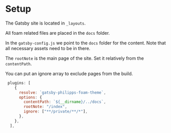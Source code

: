 # Setup

The Gatsby site is located in `_layouts`.

All foam related files are placed in the `docs` folder.

In the `gatsby-config.js` we point to the `docs` folder for the content. Note that all necessary assets need to be in there.

The `rootNote` is the main page of the site. Set it relatively from the `contentPath`.

You can put an ignore array to exclude pages from the build.

```js
 plugins: [
    {
      resolve: `gatsby-philipps-foam-theme`,
      options: {
        contentPath: `${__dirname}/../docs`,
        rootNote: "/index",
        ignore: ["**/private/**/*"],
      },
    },
  ],
```
